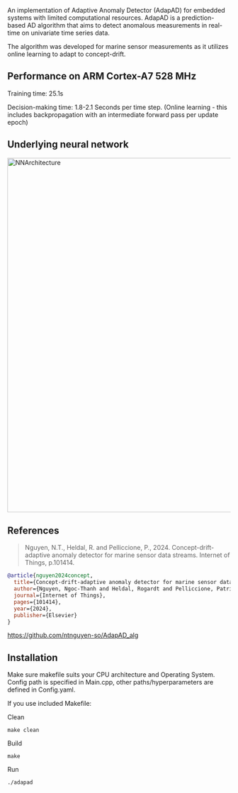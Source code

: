 An implementation of Adaptive Anomaly Detector (AdapAD) for embedded systems with limited computational resources. AdapAD is a prediction-based AD algorithm that aims to detect anomalous measurements in real-time on univariate time series data.

The algorithm was developed for marine sensor measurements as it utilizes online learning to adapt to concept-drift.

## Performance on ARM Cortex-A7 528 MHz

Training time: 25.1s

Decision-making time: 1.8-2.1 Seconds per time step. (Online learning - this includes backpropagation with an intermediate forward pass per update epoch)

## Underlying neural network

<img width="800" alt="NNArchitecture" src="https://github.com/user-attachments/assets/841eb76d-7a81-49b4-8b95-8ce8090c84ec" />

## References
> Nguyen, N.T., Heldal, R. and Pelliccione, P., 2024. Concept-drift-adaptive anomaly detector for marine sensor data streams. Internet of Things, p.101414.

```bibtex
@article{nguyen2024concept,
  title={Concept-drift-adaptive anomaly detector for marine sensor data streams},
  author={Nguyen, Ngoc-Thanh and Heldal, Rogardt and Pelliccione, Patrizio},
  journal={Internet of Things},
  pages={101414},
  year={2024},
  publisher={Elsevier}
}
```
https://github.com/ntnguyen-so/AdapAD_alg

## Installation

Make sure makefile suits your CPU architecture and Operating System. Config path is specified in Main.cpp, other paths/hyperparameters are defined in Config.yaml. 

If you use included Makefile:

Clean
```
make clean
```
Build
```
make
```
Run
```
./adapad
```


